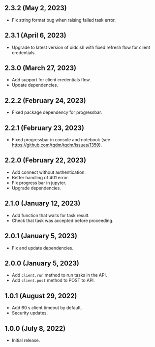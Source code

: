 ## 2.3.2 (May 2, 2023)

-   Fix string format bug when raising failed task error.

## 2.3.1 (April 6, 2023)
- Upgrade to latest version of oidcish with fixed refresh flow for client credentials.

## 2.3.0 (March 27, 2023)
- Add support for client credentials flow.
- Update dependencies.

## 2.2.2 (February 24, 2023)
- Fixed package dependency for progressbar.

## 2.2.1 (February 23, 2023)
- Fixed progressbar in console and notebook (see https://github.com/tqdm/tqdm/issues/1359).

## 2.2.0 (February 22, 2023)
- Add connect without authentication.
- Better handling of 401 error.
- Fix progress bar in jupyter.
- Upgrade dependencies.

## 2.1.0 (January 12, 2023)
- Add function that waits for task result.
- Check that task was accepted before proceeding.

## 2.0.1 (January 5, 2023)
- Fix and update dependencies.

## 2.0.0 (January 5, 2023)
- Add `client.run` method to run tasks in the API.
- Add `client.post` method to POST to API.

## 1.0.1 (August 29, 2022)
- Add 60 s client timeout by default.
- Security updates.

## 1.0.0 (July 8, 2022)
- Initial release.
